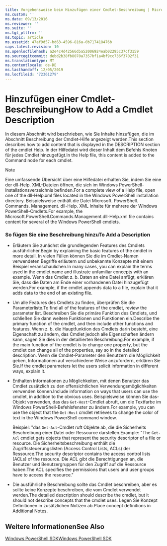 ```yaml
---
title: Vorgehensweise beim Hinzufügen einer Cmdlet-Beschreibung | Microsoft-Dokumentation
ms.custom: ''
ms.date: 09/13/2016
ms.reviewer: ''
ms.suite: ''
ms.tgt_pltfrm: ''
ms.topic: article
ms.assetid: 47af9d57-bd63-4596-816a-0b717418476b
caps.latest.revision: 10
ms.openlocfilehash: a2e4c4d42566d5a52006924eab02295c37cf3159
ms.sourcegitcommit: debd2b38fb8070a7357bf1a4bf9cc736f3702f31
ms.translationtype: MT
ms.contentlocale: de-DE
ms.lasthandoff: 12/05/2019
ms.locfileid: "72361279"
---
```

# <a name="how-to-add-a-cmdlet-description"></a><span data-ttu-id="47e45-102">Hinzufügen einer Cmdlet-Beschreibung</span><span class="sxs-lookup"><span data-stu-id="47e45-102">How to Add a Cmdlet Description</span></span>

<span data-ttu-id="47e45-103">In diesem Abschnitt wird beschrieben, wie Sie Inhalte hinzufügen, die im Abschnitt Beschreibung der Cmdlet-Hilfe angezeigt werden.</span><span class="sxs-lookup"><span data-stu-id="47e45-103">This section describes how to add content that is displayed in the DESCRIPTION section of the cmdlet Help.</span></span> <span data-ttu-id="47e45-104">In der Hilfedatei wird dieser Inhalt dem Befehls Knoten für jedes Cmdlet hinzugefügt.</span><span class="sxs-lookup"><span data-stu-id="47e45-104">In the Help file, this content is added to the Command node for each cmdlet.</span></span>

> [!NOTE]
> <span data-ttu-id="47e45-105">Eine umfassende Übersicht über eine Hilfedatei erhalten Sie, indem Sie eine der dll-Help. XML-Dateien öffnen, die sich im Windows PowerShell-Installationsverzeichnis befinden.</span><span class="sxs-lookup"><span data-stu-id="47e45-105">For a complete view of a Help file, open one of the dll-Help.xml files located in the Windows PowerShell installation directory.</span></span> <span data-ttu-id="47e45-106">Beispielsweise enthält die Datei Microsoft. PowerShell. Commands. Management. dll-Help. XML Inhalte für mehrere der Windows PowerShell-Cmdlets.</span><span class="sxs-lookup"><span data-stu-id="47e45-106">For example, the Microsoft.PowerShell.Commands.Management.dll-Help.xml file contains content for several of the Windows PowerShell cmdlets.</span></span>

### <a name="to-add-a-description"></a><span data-ttu-id="47e45-107">So fügen Sie eine Beschreibung hinzu</span><span class="sxs-lookup"><span data-stu-id="47e45-107">To Add a Description</span></span>

- <span data-ttu-id="47e45-108">Erläutern Sie zunächst die grundlegenden Features des Cmdlets ausführlicher.</span><span class="sxs-lookup"><span data-stu-id="47e45-108">Begin by explaining the basic features of the cmdlet in more detail.</span></span> <span data-ttu-id="47e45-109">In vielen Fällen können Sie die im Cmdlet-Namen verwendeten Begriffe erläutern und unbekannte Konzepte mit einem Beispiel veranschaulichen.</span><span class="sxs-lookup"><span data-stu-id="47e45-109">In many cases, you can explain the terms used in the cmdlet name and illustrate unfamiliar concepts with an example.</span></span> <span data-ttu-id="47e45-110">Wenn das Cmdlet z. b. Daten an eine Datei anfügt, erklären Sie, dass die Daten am Ende einer vorhandenen Datei hinzugefügt werden.</span><span class="sxs-lookup"><span data-stu-id="47e45-110">For example, if the cmdlet appends data to a file, explain that it adds data to the end of an existing file.</span></span>

- <span data-ttu-id="47e45-111">Um alle Features des Cmdlets zu finden, überprüfen Sie die Parameterliste.</span><span class="sxs-lookup"><span data-stu-id="47e45-111">To find all of the features of the cmdlet, review the parameter list.</span></span> <span data-ttu-id="47e45-112">Beschreiben Sie die primäre Funktion des Cmdlets, und schließen Sie dann weitere Funktionen und Funktionen ein.</span><span class="sxs-lookup"><span data-stu-id="47e45-112">Describe the primary function of the cmdlet, and then include other functions and features.</span></span> <span data-ttu-id="47e45-113">Wenn z. b. die Hauptfunktion des Cmdlets darin besteht, eine Eigenschaft zu ändern, das Cmdlet jedoch alle Eigenschaften ändern kann, sagen Sie dies in der detaillierten Beschreibung.</span><span class="sxs-lookup"><span data-stu-id="47e45-113">For example, if the main function of the cmdlet is to change one property, but the cmdlet can change all of the properties, say so in the detailed description.</span></span> <span data-ttu-id="47e45-114">Wenn die Cmdlet-Parameter den Benutzern die Möglichkeit geben, Informationen auf verschiedene Weise anzufordern, erklären Sie Sie.</span><span class="sxs-lookup"><span data-stu-id="47e45-114">If the cmdlet parameters let the users solicit information in different ways, explain it.</span></span>

- <span data-ttu-id="47e45-115">Enthalten Informationen zu Möglichkeiten, mit denen Benutzer das Cmdlet zusätzlich zu den offensichtlichen Verwendungsmöglichkeiten verwenden können.</span><span class="sxs-lookup"><span data-stu-id="47e45-115">Include information on ways that users can use the cmdlet, in addition to the obvious uses.</span></span> <span data-ttu-id="47e45-116">Beispielsweise können Sie das-Objekt verwenden, das das `Get-Host`-Cmdlet abruft, um die Textfarbe im Windows PowerShell-Befehlsfenster zu ändern.</span><span class="sxs-lookup"><span data-stu-id="47e45-116">For example, you can use the object that the `Get-Host` cmdlet retrieves to change the color of text in the Windows PowerShell command window.</span></span>

  <span data-ttu-id="47e45-117">Beispiel: "das `Get-Acl`-Cmdlet ruft Objekte ab, die die Sicherheits Beschreibung einer Datei oder Ressource darstellen.</span><span class="sxs-lookup"><span data-stu-id="47e45-117">Example:  "The `Get-Acl` cmdlet gets objects that represent the security descriptor of a file or resource.</span></span> <span data-ttu-id="47e45-118">Die Sicherheitsbeschreibung enthält die Zugriffssteuerungslisten (Access Control Lists, ACLs) der Ressource.</span><span class="sxs-lookup"><span data-stu-id="47e45-118">The security descriptor contains the access control lists (ACLs) of the resource.</span></span> <span data-ttu-id="47e45-119">Die ACL gibt die Berechtigungen an, die Benutzer und Benutzergruppen für den Zugriff auf die Ressource haben.</span><span class="sxs-lookup"><span data-stu-id="47e45-119">The ACL specifies the permissions that users and user groups have to access the resource."</span></span>

- <span data-ttu-id="47e45-120">Die ausführliche Beschreibung sollte das Cmdlet beschreiben, aber es sollte keine Konzepte beschreiben, die vom Cmdlet verwendet werden.</span><span class="sxs-lookup"><span data-stu-id="47e45-120">The detailed description should describe the cmdlet, but it should not describe concepts that the cmdlet uses.</span></span> <span data-ttu-id="47e45-121">Legen Sie Konzept Definitionen in zusätzlichen Notizen ab.</span><span class="sxs-lookup"><span data-stu-id="47e45-121">Place concept definitions in Additional Notes.</span></span>

## <a name="see-also"></a><span data-ttu-id="47e45-122">Weitere Informationen</span><span class="sxs-lookup"><span data-stu-id="47e45-122">See Also</span></span>

[<span data-ttu-id="47e45-123">Windows PowerShell SDK</span><span class="sxs-lookup"><span data-stu-id="47e45-123">Windows PowerShell SDK</span></span>](../windows-powershell-reference.md)

